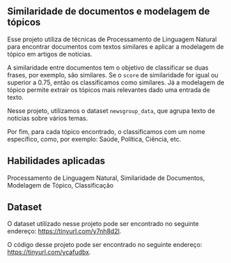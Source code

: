 ## **Similaridade de documentos e modelagem de tópicos**
Esse projeto utiliza de técnicas de Processamento de Linguagem Natural para encontrar documentos com textos similares e aplicar a modelagem de tópico em artigos de notícias. 

A similaridade entre documentos tem o objetivo de classificar se duas frases, por exemplo, são similares. Se o `score` de similaridade for igual ou superior a 0.75, então os classificamos como similares. Já a modelagem de tópico permite extrair os tópicos mais relevantes dado uma entrada de texto. 

Nesse projeto, utilizamos o dataset `newsgroup_data`, que agrupa texto de notícias sobre vários temas. 

Por fim, para cada tópico encontrado, o classificamos com um nome específico, como, por exemplo: Saúde, Política, Ciência, etc.

## **Habilidades aplicadas**
Processamento de Linguagem Natural, Similaridade de Documentos, Modelagem de Tópico, Classificação

## **Dataset**
O dataset utilizado nesse projeto pode ser encontrado no seguinte endereço: https://tinyurl.com/y7nh8d2l.

O código desse projeto pode ser encontrado no seguinte endereço: https://tinyurl.com/ycafudbx.